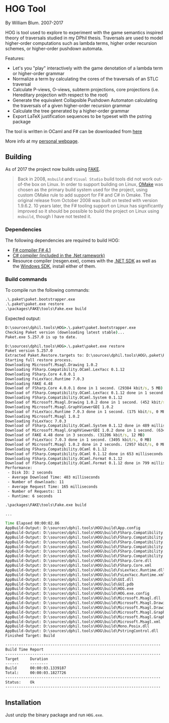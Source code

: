 # HOG Tool

By William Blum. 2007-2017

HOG is tool used to explore to experiment with the game semantics inspired theory of traversals studied in my DPhil thesis. Traversals are used to model higher-order computations such as
lambda terms, higher order recursion schemes, or higher-order pushdown automata.

Features:

- Let's you "play" interactively with the game denotation of a lambda term or higher-order grammar
- Normalize a term by calculating the cores of the traversals of an STLC traversal
- Calculate P-views, O-views, subterm projections, core projections (i.e. Hereditary projection with respect to the root)
- Generate the equivalent Collapsible Pushdown Automaton calculating the traversals of a given higher-order recursion grammar
- Calculate the tree generated by a higher-order grammar
- Export LaTeX justification sequences to be typeset with the pstring package

The tool is written in OCaml and F# can be downloaded from [here](http://william.famille-blum.org/research/tools.html)

More info at my [personal webpage](http://william.famille-blum.org/research/index.html).

## Building

As of 2017 the project now builds using [FAKE](https://fake.build/).

> Back in 2008, `msbuild` and `Visual Studio` build tools did not work out-of-the box on Linux.
> In order to support building on Linux, [OMake](http://omake.metaprl.org/index.html) was chosen
> as the primary build system used for the project, using custom OMake rule to add support for F# and C# in Omake. The original release from October 2008 was built on tested with version 1.9.6.2.
> 10 years later, the F# tooling support on Linux has significantly improved so it should be possible to build the project on Linux using
> `msbuild`, though I have not tested it.

### Dependencies

The following dependencies are required to build HOG:

- [F# compiler F# 4.1](http://fsharp.org/)
- [C# compiler (included in the .Net ramework)](http://www.microsoft.com/downloads/details.aspx?familyid=0856eacb-4362-4b0d-8edd-aab15c5e04f5&displaylang=en)
- Resource compiler (resgen.exe), comes with the [.NET SDK](http://www.microsoft.com/downloads/details.aspx?FamilyID=fe6f2099-b7b4-4f47-a244-c96d69c35dec&displaylang=en)
as well as the [Windows SDK](http://www.microsoft.com/downloads/details.aspx?familyid=C2B1E300-F358-4523-B479-F53D234CDCCF&displaylang=en), install either of them.

### Build commands

To compile run the following commands:

```cmd
.\.paket\paket.bootstrapper.exe
.\.paket\paket.exe restore
.\packages\FAKE\tools\Fake.exe build
```

Expected output:

```cmd
D:\sources\dphil.tools\HOG>.\.paket\paket.bootstrapper.exe
Checking Paket version (downloading latest stable)...
Paket.exe 5.257.0 is up to date.
```

```cmd
D:\sources\dphil.tools\HOG>.\.paket\paket.exe restore
Paket version 5.257.0
Extracted Paket.Restore.targets to: D:\sources\dphil.tools\HOG\.paket\Paket.Restore.targets (Can be disabled with PAKET_SKIP_RESTORE_TARGETS=true)
Starting full restore process.
Downloading Microsoft.Msagl.Drawing 1.0.2
Downloading FSharp.Compatibility.OCaml.LexYacc 0.1.12
Downloading FSharp.Core 4.0.0.1
Downloading FsLexYacc.Runtime 7.0.3
Downloading FAKE 4.48
Download of FSharp.Core 4.0.0.1 done in 1 second. (29384 kbit/s, 5 MB)
Download of FSharp.Compatibility.OCaml.LexYacc 0.1.12 done in 1 second. (104 kbit/s, 0 MB)
Downloading FSharp.Compatibility.OCaml.System 0.1.12
Download of Microsoft.Msagl.Drawing 1.0.2 done in 1 second. (452 kbit/s, 0 MB)
Downloading Microsoft.Msagl.GraphViewerGDI 1.0.2
Download of FsLexYacc.Runtime 7.0.3 done in 1 second. (175 kbit/s, 0 MB)
Downloading Microsoft.Msagl 1.0.2
Downloading FsLexYacc 7.0.3
Download of FSharp.Compatibility.OCaml.System 0.1.12 done in 489 milliseconds. (304 kbit/s, 0 MB)
Download of Microsoft.Msagl.GraphViewerGDI 1.0.2 done in 1 second. (634 kbit/s, 0 MB)
Download of FAKE 4.48 done in 3 seconds. (31206 kbit/s, 12 MB)
Download of FsLexYacc 7.0.3 done in 1 second. (3495 kbit/s, 0 MB)
Download of Microsoft.Msagl 1.0.2 done in 2 seconds. (2957 kbit/s, 0 MB)
Downloading FSharp.Compatibility.OCaml 0.1.12
Download of FSharp.Compatibility.OCaml 0.1.12 done in 653 milliseconds. (2062 kbit/s, 0 MB)
Downloading FSharp.Compatibility.OCaml.Format 0.1.12
Download of FSharp.Compatibility.OCaml.Format 0.1.12 done in 799 milliseconds. (982 kbit/s, 0 MB)
Performance:
 - Disk IO: 2 seconds
 - Average Download Time: 403 milliseconds
 - Number of downloads: 11
 - Average Request Time: 165 milliseconds
 - Number of Requests: 11
 - Runtime: 6 seconds
```

```cmd
.\packages\FAKE\tools\Fake.exe build

...

Time Elapsed 00:00:02.86
AppBuild-Output: D:\sources\dphil.tools\HOG\build\App.config
AppBuild-Output: D:\sources\dphil.tools\HOG\build\FSharp.Compatibility.OCaml.dll
AppBuild-Output: D:\sources\dphil.tools\HOG\build\FSharp.Compatibility.OCaml.LexYacc.dll
AppBuild-Output: D:\sources\dphil.tools\HOG\build\FSharp.Compatibility.OCaml.LexYacc.xml
AppBuild-Output: D:\sources\dphil.tools\HOG\build\FSharp.Compatibility.OCaml.System.dll
AppBuild-Output: D:\sources\dphil.tools\HOG\build\FSharp.Compatibility.OCaml.System.xml
AppBuild-Output: D:\sources\dphil.tools\HOG\build\FSharp.Compatibility.OCaml.xml
AppBuild-Output: D:\sources\dphil.tools\HOG\build\FSharp.Core.dll
AppBuild-Output: D:\sources\dphil.tools\HOG\build\FSharp.Core.xml
AppBuild-Output: D:\sources\dphil.tools\HOG\build\FsLexYacc.Runtime.dll
AppBuild-Output: D:\sources\dphil.tools\HOG\build\FsLexYacc.Runtime.xml
AppBuild-Output: D:\sources\dphil.tools\HOG\build\GUI.dll
AppBuild-Output: D:\sources\dphil.tools\HOG\build\GUI.pdb
AppBuild-Output: D:\sources\dphil.tools\HOG\build\HOG.exe
AppBuild-Output: D:\sources\dphil.tools\HOG\build\HOG.exe.config
AppBuild-Output: D:\sources\dphil.tools\HOG\build\Microsoft.Msagl.dll
AppBuild-Output: D:\sources\dphil.tools\HOG\build\Microsoft.Msagl.Drawing.dll
AppBuild-Output: D:\sources\dphil.tools\HOG\build\Microsoft.Msagl.Drawing.xml
AppBuild-Output: D:\sources\dphil.tools\HOG\build\Microsoft.Msagl.GraphViewerGdi.dll
AppBuild-Output: D:\sources\dphil.tools\HOG\build\Microsoft.Msagl.GraphViewerGdi.xml
AppBuild-Output: D:\sources\dphil.tools\HOG\build\Microsoft.Msagl.xml
AppBuild-Output: D:\sources\dphil.tools\HOG\build\Mono.Posix.dll
AppBuild-Output: D:\sources\dphil.tools\HOG\build\PstringControl.dll
Finished Target: Build

---------------------------------------------------------------------
Build Time Report
---------------------------------------------------------------------
Target     Duration
------     --------
Build      00:00:03.1339187
Total:     00:00:03.1827726
---------------------------------------------------------------------
Status:    Ok
---------------------------------------------------------------------
```

## Installation

Just unzip the binary package and run `HOG.exe`.
